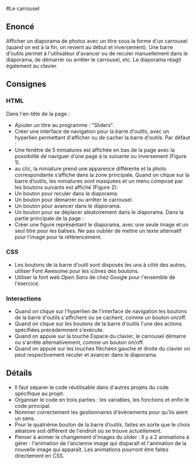 #Le carrousel
## Enoncé
Afficher un diaporama de photos avec un titre sous la forme d'un carrousel
(quand on est à la fin, on revient au début et inversement).
Une barre d'outils permet à l'utilisateur d'avancer ou de reculer manuellement
dans le diaporama, de démarrer ou arrêter le carrousel, etc. Le diaporama
réagit également au clavier.
## Consignes
### HTML
Dans l'en-tête de la page :
* Ajouter un titre au programme : "Sliders".
* Créer une interface de navigation pour la barre d'outils, avec un hyperlien
permettant d'afficher ou de cacher la barre d'outils.
Par défaut :
* Une fenêtre de 5 miniatures est affichée en bas de la page avec la
possibilité de naviguer d’une page à la suivante ou inversement (Figure 1).
* au clic, la miniature prend une apparence différente et la photo
correspondante s’affiche dans la zone principale.
Quand on clique sur la barre d’outils, les miniatures sont masquées et un menu
composé par les boutons suivants est affiché (Figure 2):
* Un bouton pour reculer dans le diaporama.
* Un bouton pour démarrer ou arrêter le carrousel.
* Un bouton pour avancer dans le diaporama.
* Un bouton pour se déplacer aléatoirement dans le diaporama.
Dans la partie principale de la page :
* Créer une figure représentant le diaporama, avec une seule image et un seul
titre pour les balises. Ne pas oublier de mettre un texte alternatif pour
l'image pour le référencement.
### CSS
* Les boutons de la barre d'outil sont disposés les uns à côté des autres,
utiliser Font Awesome pour les icônes des boutons.
* Utiliser la font web *Open Sans* de chez Google pour l'ensemble de
l'exercice.
### Interactions
* Quand on clique sur l'hyperlien de l'interface de navigation les boutons de
la barre d'outils s'affichent ou se cachent, comme un bouton on/off.
* Quand on clique sur les boutons de la barre d'outils l'une des actions
spécifiées précédemment s'exécute.
* Quand on appuie sur la touche Espace du clavier, le carrousel démarre ou
s'arrête alternativement, comme un bouton on/off.
* Quand on appuie sur les touches fléchées gauche et droite du clavier on peut
respectivement reculer et avancer dans le diaporama.
## Détails
* Il faut séparer le code réutilisable dans d'autres projets du code
spécifique au projet.
* Organiser le code en trois parties : les variables, les fonctions et enfin
le code principal.
* Nommer correctement les gestionnaires d'évènements pour qu'ils aient un
sens.
* Pour le quatrième bouton de la barre d’outils, faites en sorte que le choix
aléatoire soit différent de l'endroit où se trouve actuellement.
* Penser à animer le changement d'images du slider : Il y a 2 animations à
gérer : l'animation de l'ancienne image qui disparaît et l'animation de la
nouvelle image qui apparaît. Les animations pourront être faites directement
en CSS.

